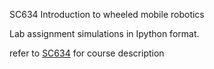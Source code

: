 
SC634 Introduction to wheeled mobile robotics

Lab assignment simulations in Ipython format.

refer to [SC634](www.sc.iitb.ac.in/courses.html#634) for course description


